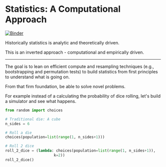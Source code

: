 Statistics: A Computational Approach
========

[![Binder](https://mybinder.org/badge.svg)](https://mybinder.org/v2/gh/brianspiering/statistics_a_computational_appoarch/master)

Historically statistics is analytic and theoretically driven.

This is an inverted approach - computational and empirically driven.

----

The goal is to lean on efficient compute and resampling techniques (e.g., bootstrapping and permutation tests) to build statistics from first principles to understand what is going on.

From that firm foundation, be able to solve novel problems.

For example instead of a calculating the probability of dice rolling, let's build a simulator and see what happens.

```python
from random import choices

# Traditional die: A cube
n_sides = 6

# Roll a die
choices(population=list(range(1, n_sides+1)))

# Roll 2 dice
roll_2_dice = (lambda: choices(population=list(range(1, n_sides+1)),
                      k=2))
roll_2_dice()
```
